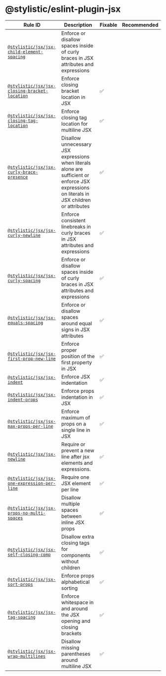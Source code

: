 # @stylistic/eslint-plugin-jsx

| Rule ID | Description | Fixable | Recommended |
| --- | --- | --- | --- |
| [`@stylistic/jsx/jsx-child-element-spacing`](./rules/jsx-child-element-spacing) | Enforce or disallow spaces inside of curly braces in JSX attributes and expressions |  |  |
| [`@stylistic/jsx/jsx-closing-bracket-location`](./rules/jsx-closing-bracket-location) | Enforce closing bracket location in JSX | ✅ |  |
| [`@stylistic/jsx/jsx-closing-tag-location`](./rules/jsx-closing-tag-location) | Enforce closing tag location for multiline JSX | ✅ |  |
| [`@stylistic/jsx/jsx-curly-brace-presence`](./rules/jsx-curly-brace-presence) | Disallow unnecessary JSX expressions when literals alone are sufficient or enforce JSX expressions on literals in JSX children or attributes | ✅ |  |
| [`@stylistic/jsx/jsx-curly-newline`](./rules/jsx-curly-newline) | Enforce consistent linebreaks in curly braces in JSX attributes and expressions | ✅ |  |
| [`@stylistic/jsx/jsx-curly-spacing`](./rules/jsx-curly-spacing) | Enforce or disallow spaces inside of curly braces in JSX attributes and expressions | ✅ |  |
| [`@stylistic/jsx/jsx-equals-spacing`](./rules/jsx-equals-spacing) | Enforce or disallow spaces around equal signs in JSX attributes | ✅ |  |
| [`@stylistic/jsx/jsx-first-prop-new-line`](./rules/jsx-first-prop-new-line) | Enforce proper position of the first property in JSX | ✅ |  |
| [`@stylistic/jsx/jsx-indent`](./rules/jsx-indent) | Enforce JSX indentation | ✅ |  |
| [`@stylistic/jsx/jsx-indent-props`](./rules/jsx-indent-props) | Enforce props indentation in JSX | ✅ |  |
| [`@stylistic/jsx/jsx-max-props-per-line`](./rules/jsx-max-props-per-line) | Enforce maximum of props on a single line in JSX | ✅ |  |
| [`@stylistic/jsx/jsx-newline`](./rules/jsx-newline) | Require or prevent a new line after jsx elements and expressions. | ✅ |  |
| [`@stylistic/jsx/jsx-one-expression-per-line`](./rules/jsx-one-expression-per-line) | Require one JSX element per line | ✅ |  |
| [`@stylistic/jsx/jsx-props-no-multi-spaces`](./rules/jsx-props-no-multi-spaces) | Disallow multiple spaces between inline JSX props | ✅ |  |
| [`@stylistic/jsx/jsx-self-closing-comp`](./rules/jsx-self-closing-comp) | Disallow extra closing tags for components without children | ✅ |  |
| [`@stylistic/jsx/jsx-sort-props`](./rules/jsx-sort-props) | Enforce props alphabetical sorting | ✅ |  |
| [`@stylistic/jsx/jsx-tag-spacing`](./rules/jsx-tag-spacing) | Enforce whitespace in and around the JSX opening and closing brackets | ✅ |  |
| [`@stylistic/jsx/jsx-wrap-multilines`](./rules/jsx-wrap-multilines) | Disallow missing parentheses around multiline JSX | ✅ |  |